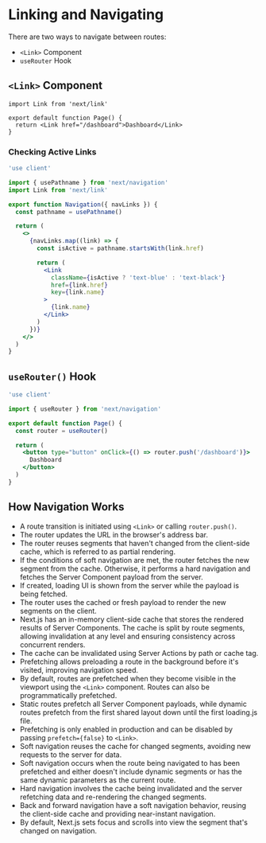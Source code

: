 # Linking and Navigating

There are two ways to navigate between routes:

- `<Link>` Component
- `useRouter` Hook

## `<Link>` Component

```tsx filename="app/page.tsx" switcher
import Link from 'next/link'

export default function Page() {
  return <Link href="/dashboard">Dashboard</Link>
}
```

### Checking Active Links

```jsx filename="app/ui/Navigation.js"
'use client'

import { usePathname } from 'next/navigation'
import Link from 'next/link'

export function Navigation({ navLinks }) {
  const pathname = usePathname()

  return (
    <>
      {navLinks.map((link) => {
        const isActive = pathname.startsWith(link.href)

        return (
          <Link
            className={isActive ? 'text-blue' : 'text-black'}
            href={link.href}
            key={link.name}
          >
            {link.name}
          </Link>
        )
      })}
    </>
  )
}
```

## `useRouter()` Hook

```jsx filename="app/page.js"
'use client'

import { useRouter } from 'next/navigation'

export default function Page() {
  const router = useRouter()

  return (
    <button type="button" onClick={() => router.push('/dashboard')}>
      Dashboard
    </button>
  )
}
```


## How Navigation Works

- A route transition is initiated using `<Link>` or calling `router.push()`.
- The router updates the URL in the browser's address bar.
- The router reuses segments that haven't changed from the client-side cache, which is referred to as partial rendering.
- If the conditions of soft navigation are met, the router fetches the new segment from the cache. Otherwise, it performs a hard navigation and fetches the Server Component payload from the server.
- If created, loading UI is shown from the server while the payload is being fetched.
- The router uses the cached or fresh payload to render the new segments on the client.
- Next.js has an in-memory client-side cache that stores the rendered results of Server Components. The cache is split by route segments, allowing invalidation at any level and ensuring consistency across concurrent renders.
- The cache can be invalidated using Server Actions by path or cache tag.
- Prefetching allows preloading a route in the background before it's visited, improving navigation speed.
- By default, routes are prefetched when they become visible in the viewport using the `<Link>` component. Routes can also be programmatically prefetched.
- Static routes prefetch all Server Component payloads, while dynamic routes prefetch from the first shared layout down until the first loading.js file.
- Prefetching is only enabled in production and can be disabled by passing `prefetch={false}` to `<Link>`.
- Soft navigation reuses the cache for changed segments, avoiding new requests to the server for data.
- Soft navigation occurs when the route being navigated to has been prefetched and either doesn't include dynamic segments or has the same dynamic parameters as the current route.
- Hard navigation involves the cache being invalidated and the server refetching data and re-rendering the changed segments.
- Back and forward navigation have a soft navigation behavior, reusing the client-side cache and providing near-instant navigation.
- By default, Next.js sets focus and scrolls into view the segment that's changed on navigation.